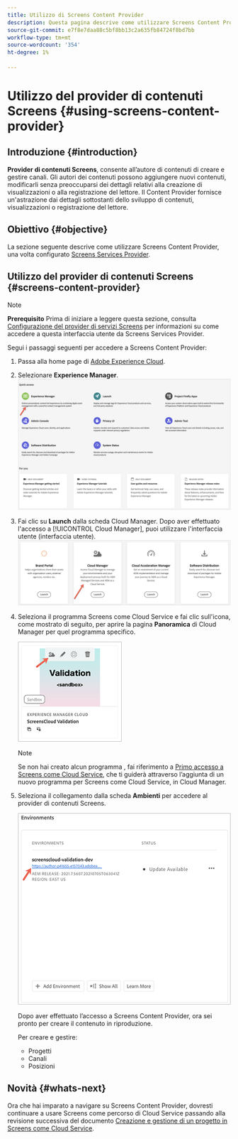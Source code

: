 ```yaml
---
title: Utilizzo di Screens Content Provider
description: Questa pagina descrive come utilizzare Screens Content Provider per la creazione di contenuti.
source-git-commit: e7f8e7daa88c5bf8bb13c2a635fb84724f8bd7bb
workflow-type: tm+mt
source-wordcount: '354'
ht-degree: 1%

---
```



# Utilizzo del provider di contenuti Screens {#using-screens-content-provider}

## Introduzione {#introduction}

**Provider di contenuti Screens**, consente all’autore di contenuti di creare e gestire canali. Gli autori dei contenuti possono aggiungere nuovi contenuti, modificarli senza preoccuparsi dei dettagli relativi alla creazione di visualizzazioni o alla registrazione del lettore. Il Content Provider fornisce un&#39;astrazione dai dettagli sottostanti dello sviluppo di contenuti, visualizzazioni o registrazione del lettore.

## Obiettivo {#objective}

La sezione seguente descrive come utilizzare Screens Content Provider, una volta configurato [Screens Services Provider](https://experienceleague.adobe.com/docs/experience-manager-cloud-service/screens-as-cloud-service/configure-screens-cloud/navigating-to-screens-services-provider.html?lang=en).

## Utilizzo del provider di contenuti Screens {#screens-content-provider}

>[!NOTE]
>**Prerequisito**
>Prima di iniziare a leggere questa sezione, consulta [Configurazione del provider di servizi Screens](https://experienceleague.adobe.com/docs/experience-manager-cloud-service/screens-as-cloud-service/configure-screens-cloud/navigating-to-screens-services-provider.html?lang=en) per informazioni su come accedere a questa interfaccia utente da Screens Services Provider.

Segui i passaggi seguenti per accedere a Screens Content Provider:

1. Passa alla home page di [Adobe Experience Cloud](https://experience.adobe.com).

1. Selezionare **Experience Manager**.
   ![](/help/implementing/cloud-manager/getting-access-to-aem-in-cloud/assets/landing-page1.png)

1. Fai clic su **Launch** dalla scheda Cloud Manager. Dopo aver effettuato l&#39;accesso a [!UICONTROL Cloud Manager], puoi utilizzare l&#39;interfaccia utente (interfaccia utente).
   ![](/help/implementing/cloud-manager/getting-access-to-aem-in-cloud/assets/landing-page2.png)

1. Seleziona il programma Screens come Cloud Service e fai clic sull&#39;icona, come mostrato di seguito, per aprire la pagina **Panoramica** di Cloud Manager per quel programma specifico.

   ![](/help/screens-cloud/assets/configure/screens-cp-1.png)

   >[!NOTE]
   >Se non hai creato alcun programma , fai riferimento a [Primo accesso a Screens come Cloud Service](https://experienceleague.adobe.com/docs/experience-manager-cloud-service/screens-as-cloud-service/onboarding-screens-cloud/first-time-login-screens-cloud.html?lang=en), che ti guiderà attraverso l’aggiunta di un nuovo programma per Screens come Cloud Service, in Cloud Manager.


1. Seleziona il collegamento dalla scheda **Ambienti** per accedere al provider di contenuti Screens.

   ![](/help/screens-cloud/assets/configure/screens-cp-2.png)

   Dopo aver effettuato l’accesso a Screens Content Provider, ora sei pronto per creare il contenuto in riproduzione.

   Per creare e gestire:

   * Progetti
   * Canali
   * Posizioni

## Novità {#whats-next}

Ora che hai imparato a navigare su Screens Content Provider, dovresti continuare a usare Screens come percorso di Cloud Service passando alla revisione successiva del documento [Creazione e gestione di un progetto in Screens come Cloud Service](https://experienceleague.adobe.com/docs/experience-manager-cloud-service/screens-as-cloud-service/create-content/creating-projects-screens-cloud.html?lang=en).


